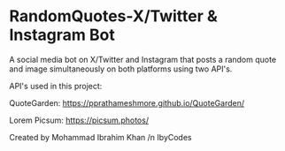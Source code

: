# RandomQuotes-X/Twitter & Instagram Bot
A social media bot on X/Twitter and Instagram that posts a random quote and image simultaneously on both platforms using two API's.

API's used in this project:

QuoteGarden:
https://pprathameshmore.github.io/QuoteGarden/

Lorem Picsum:
https://picsum.photos/


Created by Mohammad Ibrahim Khan /n 
IbyCodes


